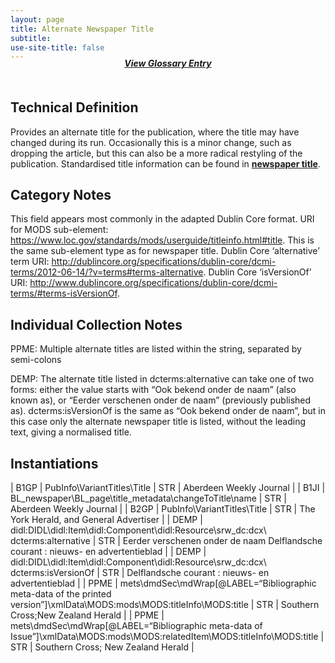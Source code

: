 ```yaml
---
layout: page
title: Alternate Newspaper Title
subtitle:  
use-site-title: false
---
```


<h4 style="text-align:center;font-style:italic;margin-top:-20px;margin-bottom:50px;"><a href="../../glossary/alternate-newspaper-title">View Glossary Entry</a></h4>

## Technical Definition

Provides an alternate title for the publication, where the title may
have changed during its run. Occasionally this is a minor change, such
as dropping the article, but this can also be a more radical restyling
of the publication. Standardised title information can be found in
[**newspaper title**](../newspaper-title). 

## Category Notes

This field appears most commonly in the adapted Dublin Core format. URI for MODS sub-element: https://www.loc.gov/standards/mods/userguide/titleinfo.html#title. This is the same sub-element type as for newspaper title. Dublin Core ‘alternative’ term URI: http://dublincore.org/specifications/dublin-core/dcmi-terms/2012-06-14/?v=terms#terms-alternative. Dublin Core ‘isVersionOf’ URI: http://www.dublincore.org/specifications/dublin-core/dcmi-terms/#terms-isVersionOf. 

## Individual Collection Notes

PPME: Multiple alternate titles are listed within the string, separated
by semi-colons

DEMP: The alternate title listed in dcterms:alternative can take one of
two forms: either the value starts with “Ook bekend onder de naam” (also
known as), or “Eerder verschenen onder de naam” (previously published
as). dcterms:isVersionOf is the same as “Ook bekend onder de naam”, but
in this case only the alternate newspaper title is listed, without the
leading text, giving a normalised title.

## Instantiations  

| B1GP  |  PubInfo\\VariantTitles\\Title  | STR | Aberdeen Weekly Journal  |
| B1JI  |  BL\_newspaper\\BL\_page\\title\_metadata\\changeToTitle\\name  | STR | Aberdeen Weekly Journal  |
| B2GP  |  PubInfo\\VariantTitles\\Title  | STR | The York Herald, and General Advertiser  |
| DEMP  |  didl:DIDL\\didl:Item\\didl:Component\\didl:Resource\\srw\_dc:dcx\\ dcterms:alternative  | STR | Eerder verschenen onder de naam Delflandsche courant : nieuws- en advertentieblad |
| DEMP  |  didl:DIDL\\didl:Item\\didl:Component\\didl:Resource\\srw\_dc:dcx\\ dcterms:isVersionOf  | STR | Delflandsche courant : nieuws- en advertentieblad  |
| PPME  |  mets\\dmdSec\\mdWrap\[@LABEL=“Bibliographic meta-data of the printed version”\]\\xmlData\\MODS:mods\\MODS:titleInfo\\MODS:title  | STR | Southern Cross;New Zealand Herald  |
| PPME  |  mets\\dmdSec\\mdWrap\[@LABEL=“Bibliographic meta-data of Issue”\]\\xmlData\\MODS:mods\\MODS:relatedItem\\MODS:titleInfo\\MODS:title | STR | Southern Cross; New Zealand Herald  |
